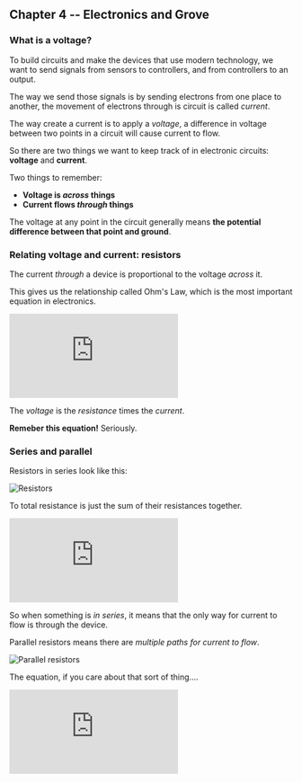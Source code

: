 ## Chapter 4 -- Electronics and Grove

### What is a voltage?

To build circuits and make the devices that use modern technology, we want to send signals from sensors to controllers, and from controllers to an output.

The way we send those signals is by sending electrons from one place to another, the movement of electrons through is circuit is called *current*.

The way create a current is to apply a *voltage*, a difference in voltage between two points in a circuit will cause current to flow.

So there are two things we want to keep track of in electronic circuits: **voltage** and **current**.

Two things to remember:
* **Voltage is _across_ things**
* **Current flows _through_ things**

The voltage at any point in the circuit generally means **the potential difference between that point and ground**.

### Relating voltage and current: resistors

The current *through* a device is proportional to the voltage *across* it.

This gives us the relationship called Ohm's Law, which is the most important equation in electronics.

![Ohm's Law](https://latex.codecogs.com/svg.latex?V%20%3D%20IR)

The *voltage* is the *resistance* times the *current*.

**Remeber this equation!** Seriously.

### Series and parallel

Resistors in series look like this:

![Resistors](https://upload.wikimedia.org/wikipedia/commons/1/11/Resistors_in_series.svg)

To total resistance is just the sum of their resistances together.

![Resistors in series](https://latex.codecogs.com/svg.latex?R_%7Btot%7D%20%3D%20R_1%20&plus;%20R_2%20&plus;%20...%20&plus;%20R_n)

So when something is *in series*, it means that the only way for current to flow is through the device.

Parallel resistors means there are *multiple paths for current to flow*.

![Parallel resistors](https://upload.wikimedia.org/wikipedia/commons/0/09/Resistors_in_parallel.svg)

The equation, if you care about that sort of thing....

![Parallel equation](https://latex.codecogs.com/svg.latex?R_%7Btot%7D%20%3D%20%5Cfrac%7B1%7D%7B%5Cfrac%7B1%7D%7BR_1%7D%20&plus;%20%5Cfrac%7B1%7D%7BR_2%7D%20&plus;%20...%20&plus;%20%5Cfrac%7B1%7D%7BR_n%7D%7D)
